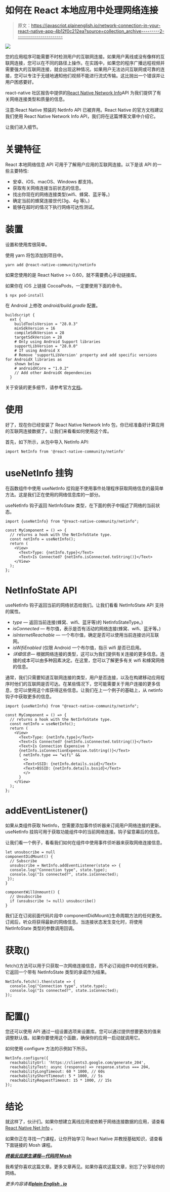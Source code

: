 # 如何在 React 本地应用中处理网络连接

> 原文：<https://javascript.plainenglish.io/network-connection-in-your-react-native-app-4b12f0c212ea?source=collection_archive---------2----------------------->

![](img/39e64e73edaaf6d5cc4ad8e738a896bd.png)

您的应用程序可能需要不时检测用户的互联网连接。如果用户离线或没有像样的互联网连接，您可以在不同的路径上操作。在实践中，如果您的程序广播远程视频并需要强大的互联网连接，就会出现这种情况。如果用户无法访问互联网或可靠的连接，您可以专注于无缝地通知他们视频不能进行流式传输。这比抛出一个错误并让用户困惑要好。

react-native 社区报告中提供的[React Native Network Info](https://github.com/react-native-netinfo/react-native-netinfo)API 为我们提供了有关网络连接类型和质量的信息。

注意:React Native 预装的 NetInfo API 已被弃用。React Native 的官方文档建议我们使用 React Native Network Info API，我们将在这篇博客文章中介绍它。

让我们进入细节。

# 关键特征

React 本地网络信息 API 可用于了解用户应用的互联网连接。以下是该 API 的一些主要特性:

*   安卓、iOS、macOS、Windows 都支持。
*   获取有关网络连接当前状态的信息。
*   找出你现在的网络连接类型(wifi、蜂窝、蓝牙等。)
*   确定当前的蜂窝连接世代(3g、4g 等)。)
*   能够在超时的情况下执行网络可达性测试。

# 装置

设置和使用库很简单。

使用 yarn 将包添加到项目中。

```
yarn add @react-native-community/netinfo
```

如果您使用的是 React Native >= 0.60，就不需要费心手动链接库。

如果你在 iOS 上链接 CocoaPods，一定要使用下面的命令。

```
$ npx pod-install
```

在 Android 上修改 *android/build.gradle* 配置。

```
buildscript {
  ext {
    buildToolsVersion = "28.0.3"
    minSdkVersion = 16
    compileSdkVersion = 28
    targetSdkVersion = 28
    # Only using Android Support libraries
    supportLibVersion = "28.0.0"
    # If using Android X
    # Remove 'supportLibVersion' property and add specific versions for AndroidX libraries as 
    shown below
    # androidXCore = "1.0.2" 
    // Add other AndroidX dependencies
  }
```

关于安装的更多细节，请参考官方[文档](https://github.com/react-native-community/react-native-netinfo)。

# 使用

好了，现在你已经安装了 React Native Network Info 包，你已经准备好计算应用的互联网连接数据了。让我们来看看如何使用这个库。

首先，如下所示，从包中导入 NetInfo API:

```
import NetInfo from '@react-native-community/netinfo'
```

# useNetInfo 挂钩

在函数组件中使用 useNetInfo 挂钩是不使用事件处理程序获取网络信息的最简单方法。这是我们正在使用的网络信息库的一部分。

useNetInfo 钩子返回 NetInfoState 类型，在下面的例子中描述了网络的当前状态。

```
import {useNetInfo} from "@react-native-community/netinfo";

const MyComponent = () => {
  // returns a hook with the NetInfoState type.
  const netInfo = useNetInfo();
  return (
    <View>
      <Text>Type: {netInfo.type}</Text>
      <Text>Is Connected? {netInfo.isConnected.toString()}</Text>
    </View>
  );
};
```

# NetInfoState API

useNetInfo 钩子返回当前的网络状态给我们。让我们看看 NetInfoState API 支持的属性。

*   *type —* 返回当前连接(蜂窝、wifi、蓝牙等)的 NetInfoStateType。)
*   *isConnected —* 布尔值，表示是否有活动的网络连接(蜂窝、wifi、蓝牙等。)
*   *isInternetReachable —* 一个布尔值，确定是否可以使用当前连接访问互联网。
*   *isWifiEnabled* (仅限 Android 一个布尔值，指示 wifi 是否已启用。
*   *详细信息—* 根据网络连接的类型，这可以为我们提供有关连接的更多信息。连接的成本可以由多种因素决定。在这里，您可以了解更多有关 wifi 和蜂窝网络的信息。

通常，我们只需要知道互联网连接的类型，用户是否连接，以及在构建移动应用程序时他们的互联网是否可达。在某些情况下，您可能需要关于用户连接的更多信息，您可以使用这个库获得这些信息。让我们在上一个例子的基础上，从 netinfo 钩子中获取更多的信息。

```
import {useNetInfo} from "@react-native-community/netinfo";

const MyComponent = () => {
  // returns a hook with the NetInfoState type.
  const netInfo = useNetInfo();
  return (
    <View>
      <Text>Type: {netInfo.type}</Text>
      <Text>Is Connected? {netInfo.isConnected.toString()}</Text>
      <Text>Is Connection Expensive ? 
      {netInfo.isConnectionExpensive.toString()}</Text>
      { netInfo.type == "wifi" && 
        <>
        <Text>SSID: {netInfo.details.ssid}</Text>
        <Text>BSSID: {netInfo.details.bssid}</Text>
        </>
      }
    </View>
  );
};
```

# addEventListener()

如果从类组件获取 NetInfo，您需要添加事件侦听器来订阅用户网络连接的更新。useNetInfo 挂钩可用于获取功能组件中的当前网络连接。钩子留意幕后的信息。

让我们看一个例子，看看我们如何在组件中使用事件侦听器来获取网络连接信息。

```
let unsubscribe = null
componentDidMount() {
  // Subscribe
  unsubscribe = NetInfo.addEventListener(state => {
  console.log("Connection type", state.type);
  console.log("Is connected?", state.isConnected);
 });
}

componentWillUnmount() {
  // Unsubscribe
  if (unsubscribe != null) unsubscribe()
}
```

我们正在订阅前面代码片段中 componentDidMount()生命周期方法的任何更改。订阅后，听众将获得最新的网络信息。当连接状态发生变化时，将使用 NetInfoState 类型的参数调用回调。

# 获取()

fetch()方法可以用于只获取一次网络连接信息，而不必订阅组件中的任何更新。它返回一个带有 NetInfoState 类型的承诺作为结果。

```
NetInfo.fetch().then(state => {
  console.log("Connection type", state.type);
  console.log("Is connected?", state.isConnected);
});
```

# 配置()

您还可以使用 API 通过一组设置选项来设置库。您可以通过提供想要更改的值来调整默认值。如果你要使用这个函数，确保你的应用一启动就调用它。

如何使用 configure 方法的示例如下所示。

```
NetInfo.configure({
  reachabilityUrl: 'https://clients3.google.com/generate_204',
  reachabilityTest: async (response) => response.status === 204,
  reachabilityLongTimeout: 60 * 1000, // 60s
  reachabilityShortTimeout: 5 * 1000, // 5s
  reachabilityRequestTimeout: 15 * 1000, // 15s
});
```

# 结论

就这样了，伙计们。如果你想建立离线应用或依赖于网络连接数据的应用，请查看 [React Native Net Info](https://github.com/react-native-netinfo/react-native-netinfo) 。

如果你正在寻找一门课程，让你开始学习 React Native 并教授基础知识，请查看下面链接的 Mosh 课程。

[***终极反应原生课程—代码同 Mosh***](https://bit.ly/2UhGhS6)

我希望你喜欢这篇文章。更多文章再见。如果你喜欢这篇文章，别忘了分享给你的网络。

*更多内容请看*[***plain English . io***](http://plainenglish.io)